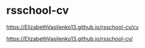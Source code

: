 # rsschool-cv
https://ElizabethVasilenko13.github.io/rsschool-cv/cv

https://ElizabethVasilenko13.github.io/rsschool-cv/
